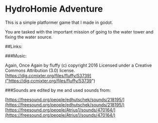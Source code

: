 # HydroHomie Adventure
This is a simple platformer game that I made in godot.

You are tasked with the important mission of going to the water tower and fixing the water source.


##Links:

###Music:

Again, Once Again by fluffy (c) copyright 2016 Licensed under a Creative Commons Attribution (3.0) license. [https://dig.ccmixter.org/files/fluffy/53739]("https://dig.ccmixter.org/files/fluffy/53739")

###Sounds are edited by me and used sounds from:

[https://freesound.org/people/edhutschek/sounds/218195/](https://freesound.org/people/edhutschek/sounds/218195/)
[https://freesound.org/people/Atrius1/sounds/470164/](https://freesound.org/people/Atrius1/sounds/470164/)